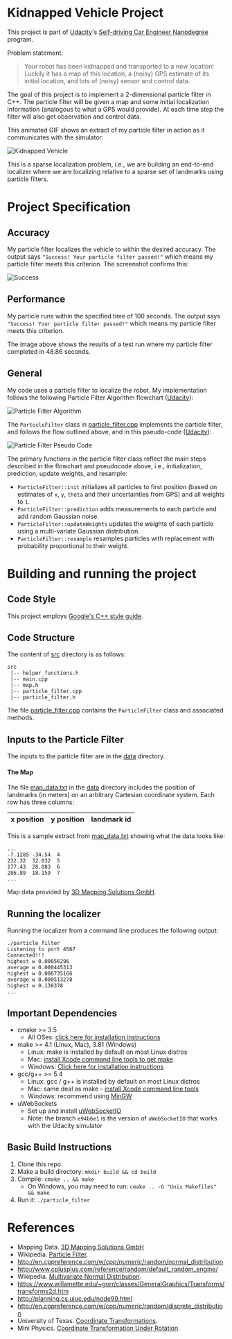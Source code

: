 # Kidnapped Vehicle Project

This project is part of [Udacity](https://www.udacity.com)'s [Self-driving Car Engineer Nanodegree](https://www.udacity.com/course/self-driving-car-engineer-nanodegree--nd013) program. 

Problem statement:
> Your robot has been kidnapped and transported to a new location! Luckily it has a map of this location, a (noisy) GPS estimate of its initial location, and lots of (noisy) sensor and control data.

The goal of this project is to implement a 2-dimensional particle filter in C++. The  particle filter will be given a map and some initial localization information (analogous to what a GPS would provide). At each time step the filter will also get observation and control data.

This animated GIF shows an extract of my particle filter in action as it communicates with the simulator:

![Kidnapped Vehicle](images/particle_filter_kidnapped_vehicle.gif)

This is a sparse localization problem, i.e., we are building an end-to-end localizer where we are localizing relative to a sparse set of landmarks using particle filters. 

# Project Specification

## Accuracy
My particle filter localizes the vehicle to within the desired accuracy. The output says `"Success! Your particle filter passed!"` which means my particle filter meets this criterion. The screenshot confirms this:

![Success](images/particle_filter_success.png)

## Performance
My particle runs within the specified time of 100 seconds. The output says `"Success! Your particle filter passed!"` which means my particle filter meets this criterion.

The image above shows the results of a test run where my particle filter completed in 48.86 seconds.

## General
My code uses a particle filter to localize the robot. My implementation follows the following Particle Filter Algorithm flowchart ([Udacity](#References)):

![Particle Filter Algorithm](images/particle_filter_algorithm.png)

The `PartocleFilter` class in [particle_filter.cpp](src/particle_filter.cpp) implements the particle filter, and follows the flow outlined above, and in this pseudo-code ([Udacity](#References)): 

![Particle Filter Pseudo Code](images/particle_filter_pseudo_code.png)

The primary functions in the particle filter class reflect the main steps described in the flowchart and pseudocode above, i.e., initialization, prediction, update weights, and resample:

* `ParticleFilter::init` initializes all particles to first position (based on estimates of `x`, `y`, `theta` and their uncertainties from GPS) and all weights to `1`.
* `ParticleFilter::prediction` adds measurements to each particle and add random Gaussian noise.
* `ParticleFilter::updateWeights` updates the weights of each particle using a multi-variate Gaussian distribution.
* `ParticleFilter::resample` resamples particles with replacement with probability proportional to their weight.

# Building and running the project

## Code Style

This project employs [Google's C++ style guide](https://google.github.io/styleguide/cppguide.html).

## Code Structure
The content of [src](src) directory is as follows:

```
src
 |-- helper_functions.h
 |-- main.cpp
 |-- map.h
 |-- particle_filter.cpp
 |-- particle_filter.h
```

The file [particle_filter.cpp](src/particle_filter.cpp) contains the `ParticleFilter` class and associated methods. 

## Inputs to the Particle Filter
The inputs to the particle filter are in the [data](data) directory.

#### The Map
The file [map_data.txt](data/map_data.txt) in the [data](data) directory includes the position of landmarks (in meters) on an arbitrary Cartesian coordinate system. Each row has three columns:

x position | y position | landmark id
:---|:---|:---

This is a sample extract from [map_data.txt](data/map_data.txt) showing what the data looks like:

```text
...
-7.1285	-34.54	4
232.32	32.032	5
177.43	28.083	6
286.89	18.159	7
...
```

Map data provided by [3D Mapping Solutions GmbH](#References).

## Running the localizer
Running the localizer from a command line produces the following output: 

```text
./particle_filter 
Listening to port 4567
Connected!!!
highest w 0.00056296
average w 0.000445313
highest w 0.000735166
average w 0.000513278
highest w 0.138378
...
```

## Important Dependencies

* cmake >= 3.5
    * All OSes: [click here for installation instructions](https://cmake.org/install/)
* make >= 4.1 (Linux, Mac), 3.81 (Windows)
    * Linux: make is installed by default on most Linux distros
    * Mac: [install Xcode command line tools to get make](https://developer.apple.com/xcode/features/)
    * Windows: [Click here for installation instructions](http://gnuwin32.sourceforge.net/packages/make.htm)
* gcc/g++ >= 5.4
    * Linux: gcc / g++ is installed by default on most Linux distros
    * Mac: same deal as make - [install Xcode command line tools](https://developer.apple.com/xcode/features/)
    * Windows: recommend using [MinGW](http://www.mingw.org/)
* uWebSockets
    * Set up and install [uWebSocketIO](https://github.com/uWebSockets/uWebSockets)
    * Note: the branch `e94b6e1` is the version of `uWebSocketIO` that works with the Udacity simulator

## Basic Build Instructions

1. Clone this repo.
2. Make a build directory: `mkdir build && cd build`
3. Compile: `cmake .. && make`
    * On Windows, you may need to run: `cmake .. -G "Unix Makefiles" && make`
4. Run it: `./particle_filter`

# References
* Mapping Data. [3D Mapping Solutions GmbH](https://www.3d-mapping.de)
* Wikipedia. [Particle Filter](https://en.wikipedia.org/wiki/Particle_filter).
* http://en.cppreference.com/w/cpp/numeric/random/normal_distribution
* http://www.cplusplus.com/reference/random/default_random_engine/
* Wikipedia. [Multivariate Normal Distribution](https://en.wikipedia.org/wiki/Multivariate_normal_distribution).
* https://www.willamette.edu/~gorr/classes/GeneralGraphics/Transforms/transforms2d.htm
* http://planning.cs.uiuc.edu/node99.html
* http://en.cppreference.com/w/cpp/numeric/random/discrete_distribution
* University of Texas. [Coordinate Transformations](http://farside.ph.utexas.edu/teaching/336k/Newtonhtml/node153.html).
* Mini Physics. [Coordinate Transformation Under Rotation](https://www.miniphysics.com/coordinate-transformation-under-rotation.html).
